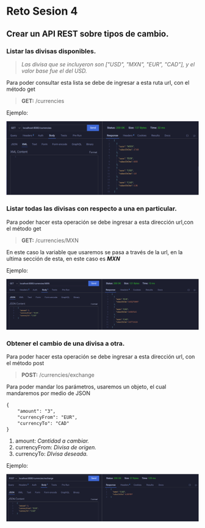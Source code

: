 # Reto Sesion 4

## Crear un API REST sobre tipos de cambio.

### **Listar las divisas disponibles.**

> *Las divisa que se incluyeron son ["USD", "MXN", "EUR", "CAD"], y el valor base fue el del USD.*

Para poder consultar esta lista se debe de ingresar a esta ruta url, con el método get

> **GET:** /currencies

Ejemplo:

![currenciesListExample](./img/currenciesListExample.png)

### **Listar todas las divisas con respecto a una en particular.**

Para poder hacer esta operación se debe ingresar a esta dirección url,con el método get

> **GET:** /currencies/MXN

En este caso la variable que usaremos se pasa a través de la url, en la ultima sección de esta, en este caso es ***MXN***

Ejemplo:

![currencyExchangeExample](./img/AllExchangesByCurrencyExample.png)

### **Obtener el cambio de una divisa a otra.**

Para poder hacer esta operación se debe ingresar a esta dirección url, con el método post

> **POST:** /currencies/exchange

Para poder mandar los parámetros, usaremos un objeto, el cual mandaremos por medio de JSON

```
{
    "amount": "3",
    "currencyFrom": "EUR",
    "currencyTo": "CAD"
}
```

1. amount: *Cantidad a cambiar.*
2. currencyFrom: *Divisa de origen.*
3. currencyTo: *DIvisa deseada.*

Ejemplo:

![currencyExchangeExample](./img/currencyExchangeExample.png)
